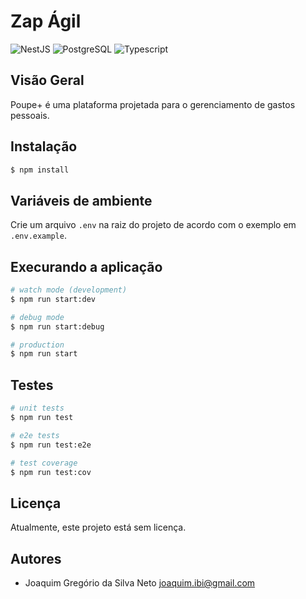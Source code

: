 # Zap Ágil

![NestJS](https://img.shields.io/badge/NestJs-%23E0234E.svg?style=flat&logo=nestjs&logoColor=white)
![PostgreSQL](https://img.shields.io/badge/PostgreSQL-%23589636.svg?style=flat&logo=postgresql&logoColor=white)
![Typescript](https://img.shields.io/badge/Typescript-%234166CA.svg?style=flat&logo=mongodb&logoColor=white)

## Visão Geral

Poupe+ é uma plataforma projetada para o gerenciamento de gastos pessoais.

## Instalação

```bash
$ npm install
```

## Variáveis de ambiente

Crie um arquivo `.env` na raiz do projeto de acordo com o exemplo em `.env.example`.

## Execurando a aplicação

```bash
# watch mode (development)
$ npm run start:dev

# debug mode
$ npm run start:debug

# production
$ npm run start
```

## Testes

```bash
# unit tests
$ npm run test

# e2e tests
$ npm run test:e2e

# test coverage
$ npm run test:cov
```

## Licença

Atualmente, este projeto está sem licença.

## Autores

- Joaquim Gregório da Silva Neto <joaquim.ibi@gmail.com>
